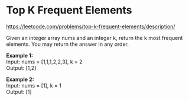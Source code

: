 # Top K Frequent Elements
https://leetcode.com/problems/top-k-frequent-elements/description/

Given an integer array nums and an integer k, return the k most frequent elements. You may return the answer in any order.

<b>Example 1:</b>\
Input: nums = [1,1,1,2,2,3], k = 2\
Output: [1,2]

<b>Example 2:</b>\
Input: nums = [1], k = 1\
Output: [1]